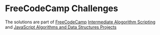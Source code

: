 # FreeCodeCamp Challenges

The solutions are part of [FreeCodeCamp](www.freecodecamp.org/learn) [Intermediate Alogorithm Scripting](https://www.freecodecamp.org/learn/javascript-algorithms-and-data-structures/intermediate-algorithm-scripting/) and [JavaScript Algorithms and Data Structures Projects](https://www.freecodecamp.org/learn/javascript-algorithms-and-data-structures/javascript-algorithms-and-data-structures-projects/) 

